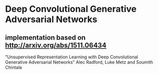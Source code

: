 # Deep Convolutional Generative Adversarial Networks
##  implementation based on http://arxiv.org/abs/1511.06434
  "Unsupervised Representation Learning with
  Deep Convolutional Generative Adversarial Networks"
  Alec Radford, Luke Metz and Soumith Chintala

